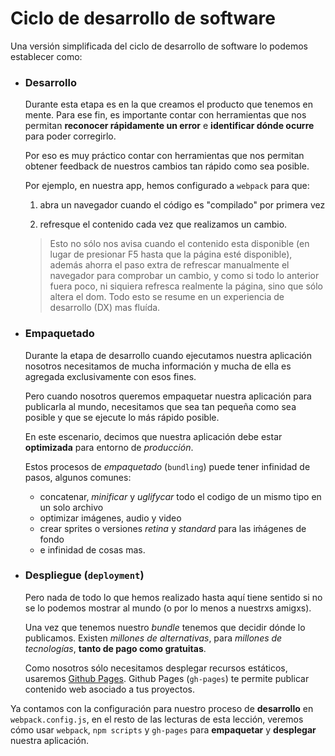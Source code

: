 # Ciclo de desarrollo de software

Una versión simplificada del ciclo de desarrollo de software lo podemos establecer como:

- ### Desarrollo

  Durante esta etapa es en la que creamos el producto que tenemos en mente. Para ese fin, es importante contar con herramientas que nos permitan **reconocer rápidamente un error** e **identificar dónde ocurre** para poder corregirlo.
  
  Por eso es muy práctico contar con herramientas que nos permitan obtener feedback de nuestros cambios tan rápido como sea posible.
  
  Por ejemplo, en nuestra app, hemos configurado a `webpack` para que:
  
  1. abra un navegador cuando el código es "compilado" por primera vez
  
  2. refresque el contenido cada vez que realizamos un cambio.

  
  > Esto no sólo nos avisa cuando el contenido esta disponible (en lugar de presionar F5 hasta que la página esté disponible), además ahorra el paso extra de refrescar manualmente el navegador para comprobar un cambio, y como si todo lo anterior fuera poco, ni siquiera refresca realmente la página, sino que sólo altera el dom. Todo esto se resume en un experiencia de desarrollo (DX) mas fluída.
  
- ### Empaquetado

  Durante la etapa de desarrollo cuando ejecutamos nuestra aplicación nosotros necesitamos de mucha información y mucha de ella es agregada exclusivamente con esos fines.
  
  Pero cuando nosotros queremos empaquetar nuestra aplicación para publicarla al mundo, necesitamos que sea tan pequeña como sea posible y que se ejecute lo más rápido posible.
  
  En este escenario, decimos que nuestra aplicación debe estar **optimizada** para entorno de *producción*.
  
  Estos procesos de *empaquetado* (`bundling`) puede tener infinidad de pasos, algunos comunes:
  
  - concatenar, *minificar* y *uglifycar* todo el codigo de un mismo tipo en un solo archivo
  - optimizar imágenes, audio y video
  - crear sprites o versiones *retina* y *standard* para las iḿágenes de fondo
  - e infinidad de cosas mas.
  
- ### Despliegue (`deployment`)

  Pero nada de todo lo que hemos realizado hasta aquí tiene sentido si no se lo podemos mostrar al mundo (o por lo menos a nuestrxs amigxs).
  
  Una vez que tenemos nuestro *bundle* tenemos que decidir dónde lo publicamos. Existen *millones de alternativas*, para *millones de tecnologías*, **tanto de pago como gratuitas**.
  
  Como nosotros sólo necesitamos desplegar recursos estáticos, usaremos [Github Pages](https://pages.github.com/). Github Pages (`gh-pages`) te permite publicar contenido web asociado a tus proyectos.
  
Ya contamos con la configuración para nuestro proceso de **desarrollo** en `webpack.config.js`, en el resto de las lecturas de esta lección, veremos cómo usar `webpack`, `npm scripts` y `gh-pages` para **empaquetar** y **desplegar** nuestra aplicación.
